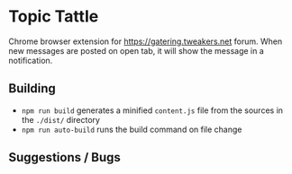 # Topic Tattle
Chrome browser extension for https://gatering.tweakers.net forum. When new messages are posted on open tab, it will show the message in a notification.

## Building
- `npm run build` generates a minified `content.js` file from the sources in the `./dist/` directory
- `npm run auto-build` runs the build command on file change

## Suggestions / Bugs
